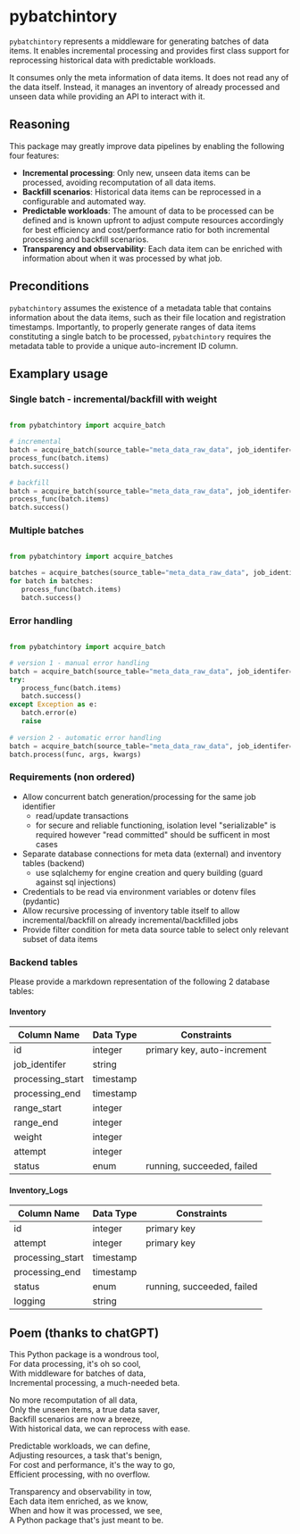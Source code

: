 # pybatchintory

`pybatchintory` represents a middleware for generating batches of data items. It enables incremental processing and provides first class support for reprocessing historical data with predictable workloads. 

It consumes only the meta information of data items. It does not read any of the data itself. Instead, it manages an inventory of already processed and unseen data while providing an API to interact with it.

## Reasoning

This package may greatly improve data pipelines by enabling the following four features:

- **Incremental processing**: Only new, unseen data items can be processed, avoiding recomputation of all data items.
- **Backfill scenarios**: Historical data items can be reprocessed in a configurable and automated way.
- **Predictable workloads**: The amount of data to be processed can be defined and is known upfront to adjust compute resources accordingly for best efficiency and cost/performance ratio for both incremental processing and backfill scenarios.
- **Transparency and observability**: Each data item can be enriched with information about when it was processed by what job.

## Preconditions

`pybatchintory` assumes the existence of a metadata table that contains information about the data items, such as their file location and registration timestamps. Importantly, to properly generate ranges of data items constituting a single batch to be processed, `pybatchintory` requires the metadata table to provide a unique auto-increment ID column.

## Examplary usage

### Single batch - incremental/backfill with weight

```python

from pybatchintory import acquire_batch

# incremental
batch = acquire_batch(source_table="meta_data_raw_data", job_identifer="incremental_job", weight=10)
process_func(batch.items)
batch.success()

# backfill
batch = acquire_batch(source_table="meta_data_raw_data", job_identifer="backfill_job", id_start=10, id_end=50, weight=10)
process_func(batch.items)
batch.success()

```

### Multiple batches

```python

from pybatchintory import acquire_batches

batches = acquire_batches(source_table="meta_data_raw_data", job_identifer="incremental_job", weight=10, batch_count=5)
for batch in batches:
   process_func(batch.items)
   batch.success()
```

### Error handling

```python

from pybatchintory import acquire_batch

# version 1 - manual error handling
batch = acquire_batch(source_table="meta_data_raw_data", job_identifer="incremental_job", weight=10)
try:
   process_func(batch.items)
   batch.success()
except Exception as e:
   batch.error(e)
   raise
	
# version 2 - automatic error handling
batch = acquire_batch(source_table="meta_data_raw_data", job_identifer="incremental_job", weight=10)
batch.process(func, args, kwargs)
```

### Requirements (non ordered)

- Allow concurrent batch generation/processing for the same job identifier
	- read/update transactions
	- for secure and reliable functioning, isolation level "serializable" is required however "read committed" should be sufficent in most cases
- Separate database connections for meta data (external) and inventory tables (backend)
	- use sqlalchemy for engine creation and query building (guard against sql injections)
- Credentials to be read via environment variables or dotenv files (pydantic)
- Allow recursive processing of inventory table itself to allow incremental/backfill on already incremental/backfilled jobs
- Provide filter condition for meta data source table to select only relevant subset of data items


### Backend tables

Please provide a markdown representation of the following 2 database tables:

#### Inventory

| Column Name       | Data Type | Constraints                  |
|-------------------|-----------|------------------------------|
| id                | integer   | primary key, auto-increment  |
| job_identifer     | string    |                              |
| processing_start  | timestamp |                              |
| processing_end    | timestamp |                              |
| range_start       | integer   |                              |
| range_end         | integer   |                              |
| weight            | integer   |                              |
| attempt           | integer   |                              |
| status            | enum      | running, succeeded, failed   |

#### Inventory_Logs

| Column Name      | Data Type | Constraints                 |
|------------------|-----------|-----------------------------|
| id               | integer   | primary key                 |
| attempt          | integer   | primary key                 |
| processing_start | timestamp |                             |
| processing_end   | timestamp |                             |
| status           | enum      | running, succeeded, failed  |
| logging          | string    |                             |


## Poem (thanks to chatGPT)

This Python package is a wondrous tool,\
For data processing, it's oh so cool,\
With middleware for batches of data,\
Incremental processing, a much-needed beta.

No more recomputation of all data,\
Only the unseen items, a true data saver,\
Backfill scenarios are now a breeze,\
With historical data, we can reprocess with ease.

Predictable workloads, we can define,\
Adjusting resources, a task that's benign,\
For cost and performance, it's the way to go,\
Efficient processing, with no overflow.

Transparency and observability in tow,\
Each data item enriched, as we know,\
When and how it was processed, we see,\
A Python package that's just meant to be.
